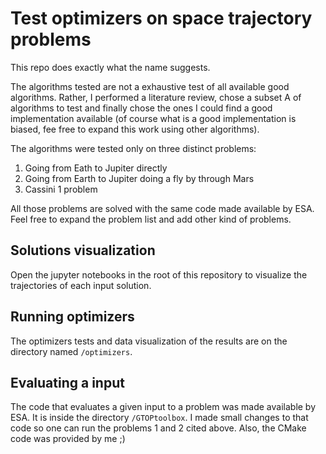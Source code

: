 # Test optimizers on space trajectory problems

This repo does exactly what the name suggests.

The algorithms tested are not a exhaustive test of all available good algorithms. Rather, I performed a literature review, chose a subset A of algorithms to test and finally chose the ones I could find a good implementation available (of course what is a good implementation is biased, fee free to expand this work using other algorithms).

The algorithms were tested only on three distinct problems:

1. Going from Eath to Jupiter directly
2. Going from Earth to Jupiter doing a fly by through Mars
3. Cassini 1 problem

All those problems are solved with the same code made available by ESA. Feel free to expand the problem list and add other kind of problems.

## Solutions visualization
Open the jupyter notebooks in the root of this repository to visualize the trajectories of each input solution.

## Running optimizers
The optimizers tests and data visualization of the results are on the directory named `/optimizers`.

## Evaluating a input
The code that evaluates a given input to a problem was made available by ESA. It is inside the directory `/GTOPtoolbox`. I made small changes to that code so one can run the problems 1 and 2 cited above. Also, the CMake code was provided by me ;)
